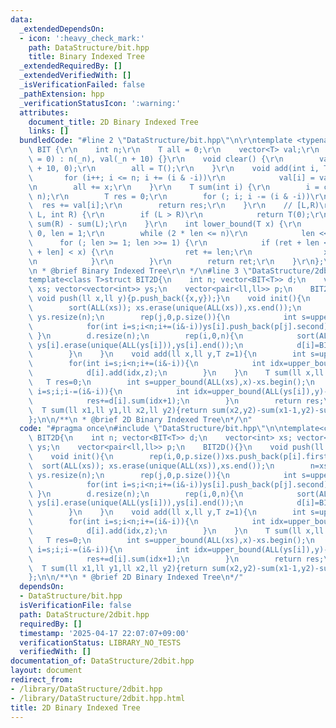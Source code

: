 ```yaml
---
data:
  _extendedDependsOn:
  - icon: ':heavy_check_mark:'
    path: DataStructure/bit.hpp
    title: Binary Indexed Tree
  _extendedRequiredBy: []
  _extendedVerifiedWith: []
  _isVerificationFailed: false
  _pathExtension: hpp
  _verificationStatusIcon: ':warning:'
  attributes:
    document_title: 2D Binary Indexed Tree
    links: []
  bundledCode: "#line 2 \"DataStructure/bit.hpp\"\n\r\ntemplate <typename T> struct\
    \ BIT {\r\n    int n;\r\n    T all = 0;\r\n    vector<T> val;\r\n    BIT(int _n\
    \ = 0) : n(_n), val(_n + 10) {}\r\n    void clear() {\r\n        val.assign(n\
    \ + 10, 0);\r\n        all = T();\r\n    }\r\n    void add(int i, T x) {\r\n \
    \       for (i++; i <= n; i += (i & -i))\r\n            val[i] = val[i] + x;\r\
    \n        all += x;\r\n    }\r\n    T sum(int i) {\r\n        i = clamp(i, 0,\
    \ n);\r\n        T res = 0;\r\n        for (; i; i -= (i & -i))\r\n          \
    \  res += val[i];\r\n        return res;\r\n    }\r\n    // [L,R)\r\n    T sum(int\
    \ L, int R) {\r\n        if (L > R)\r\n            return T(0);\r\n        return\
    \ sum(R) - sum(L);\r\n    }\r\n    int lower_bound(T x) {\r\n        int ret =\
    \ 0, len = 1;\r\n        while (2 * len <= n)\r\n            len <<= 1;\r\n  \
    \      for (; len >= 1; len >>= 1) {\r\n            if (ret + len <= n and val[ret\
    \ + len] < x) {\r\n                ret += len;\r\n                x -= val[ret];\r\
    \n            }\r\n        }\r\n        return ret;\r\n    }\r\n};\r\n\r\n/**\r\
    \n * @brief Binary Indexed Tree\r\n */\n#line 3 \"DataStructure/2dbit.hpp\"\n\n\
    template<class T>struct BIT2D{\n    int n; vector<BIT<T>> d;\n    vector<int>\
    \ xs; vector<vector<int>> ys;\n    vector<pair<ll,ll>> p;\n    BIT2D(){}\n   \
    \ void push(ll x,ll y){p.push_back({x,y});}\n    void init(){\n        rep(i,0,p.size())xs.push_back(p[i].first);\n\
    \        sort(ALL(xs)); xs.erase(unique(ALL(xs)),xs.end());\n        n=xs.size()+1;\
    \ ys.resize(n);\n        rep(j,0,p.size()){\n            int s=upper_bound(ALL(xs),p[j].first)-xs.begin();\n\
    \            for(int i=s;i<n;i+=(i&-i))ys[i].push_back(p[j].second);\n       \
    \ }\n        d.resize(n);\n        rep(i,0,n){\n            sort(ALL(ys[i]));\
    \ ys[i].erase(unique(ALL(ys[i])),ys[i].end());\n            d[i]=BIT<T>(ys[i].size()+2);\n\
    \        }\n    }\n    void add(ll x,ll y,T z=1){\n        int s=upper_bound(ALL(xs),x)-xs.begin();\n\
    \        for(int i=s;i<n;i+=(i&-i)){\n            int idx=upper_bound(ALL(ys[i]),y)-ys[i].begin();\n\
    \            d[i].add(idx,z);\n        }\n    }\n    T sum(ll x,ll y){\n     \
    \   T res=0;\n        int s=upper_bound(ALL(xs),x)-xs.begin();\n        for(int\
    \ i=s;i;i-=(i&-i)){\n            int idx=upper_bound(ALL(ys[i]),y)-ys[i].begin();\n\
    \            res+=d[i].sum(idx+1);\n        }\n        return res;\n    }\n  \
    \  T sum(ll x1,ll y1,ll x2,ll y2){return sum(x2,y2)-sum(x1-1,y2)-sum(x2,y1-1)+sum(x1-1,y1-1);}\n\
    };\n\n/**\n * @brief 2D Binary Indexed Tree\n*/\n"
  code: "#pragma once\n#include \"DataStructure/bit.hpp\"\n\ntemplate<class T>struct\
    \ BIT2D{\n    int n; vector<BIT<T>> d;\n    vector<int> xs; vector<vector<int>>\
    \ ys;\n    vector<pair<ll,ll>> p;\n    BIT2D(){}\n    void push(ll x,ll y){p.push_back({x,y});}\n\
    \    void init(){\n        rep(i,0,p.size())xs.push_back(p[i].first);\n      \
    \  sort(ALL(xs)); xs.erase(unique(ALL(xs)),xs.end());\n        n=xs.size()+1;\
    \ ys.resize(n);\n        rep(j,0,p.size()){\n            int s=upper_bound(ALL(xs),p[j].first)-xs.begin();\n\
    \            for(int i=s;i<n;i+=(i&-i))ys[i].push_back(p[j].second);\n       \
    \ }\n        d.resize(n);\n        rep(i,0,n){\n            sort(ALL(ys[i]));\
    \ ys[i].erase(unique(ALL(ys[i])),ys[i].end());\n            d[i]=BIT<T>(ys[i].size()+2);\n\
    \        }\n    }\n    void add(ll x,ll y,T z=1){\n        int s=upper_bound(ALL(xs),x)-xs.begin();\n\
    \        for(int i=s;i<n;i+=(i&-i)){\n            int idx=upper_bound(ALL(ys[i]),y)-ys[i].begin();\n\
    \            d[i].add(idx,z);\n        }\n    }\n    T sum(ll x,ll y){\n     \
    \   T res=0;\n        int s=upper_bound(ALL(xs),x)-xs.begin();\n        for(int\
    \ i=s;i;i-=(i&-i)){\n            int idx=upper_bound(ALL(ys[i]),y)-ys[i].begin();\n\
    \            res+=d[i].sum(idx+1);\n        }\n        return res;\n    }\n  \
    \  T sum(ll x1,ll y1,ll x2,ll y2){return sum(x2,y2)-sum(x1-1,y2)-sum(x2,y1-1)+sum(x1-1,y1-1);}\n\
    };\n\n/**\n * @brief 2D Binary Indexed Tree\n*/"
  dependsOn:
  - DataStructure/bit.hpp
  isVerificationFile: false
  path: DataStructure/2dbit.hpp
  requiredBy: []
  timestamp: '2025-04-17 22:07:07+09:00'
  verificationStatus: LIBRARY_NO_TESTS
  verifiedWith: []
documentation_of: DataStructure/2dbit.hpp
layout: document
redirect_from:
- /library/DataStructure/2dbit.hpp
- /library/DataStructure/2dbit.hpp.html
title: 2D Binary Indexed Tree
---
```

